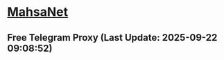
# [MahsaNet](https://t.me/mahsa_net)
## Free Telegram Proxy (Last Update: 2025-09-22 09:08:52)

    